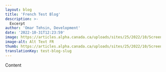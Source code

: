 ```yaml
---
layout: blog
title: 'French Test Blog'
description: >-
  Excerpt
author: 'Omar Tehsin, Development'
date: '2022-10-31T12:23:59'
image: https://articles.alpha.canada.ca/uploads/sites/25/2022/10/Screen-Shot-2022-10-31-at-10.09.58-AM.png
image-alt: Alt Text FR
thumb: https://articles.alpha.canada.ca/uploads/sites/25/2022/10/Screen-Shot-2022-10-31-at-10.09.58-AM-1024x402.png
translationKey: test-blog-slug
---
```


<p>Content</p>

